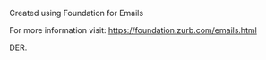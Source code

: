 Created using Foundation for Emails

For more information visit:
https://foundation.zurb.com/emails.html

DER.